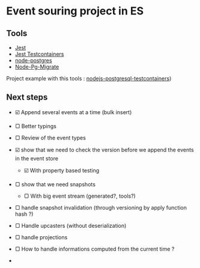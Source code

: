 # Event souring project in ES

## Tools
- [Jest](https://jestjs.io/)
- [Jest Testcontainers](https://github.com/Trendyol/jest-testcontainers/)
- [node-postgres](https://node-postgres.com/)
- [Node-Pg-Migrate](https://salsita.github.io/node-pg-migrate/)

Project example with this tools : [nodejs-postgresql-testcontainers](https://github.com/Yengas/nodejs-postgresql-testcontainers))

## Next steps

- ☑️ Append several events at a time (bulk insert)
- ▢ Better typings
- ▢ Review of the event types
- ☑️ show that we need to check the version before we append the events in the event store
  - ☑️ With property based testing
- ▢ show that we need snapshots
  - ▢ With big event stream (generated?, tools?)
- ▢ handle snapshot invalidation (through versioning by apply function hash ?)
- ▢ Handle upcasters (without deserialization)
- ▢ handle projections

- ▢ How to handle informations computed from the current time ?
- 
